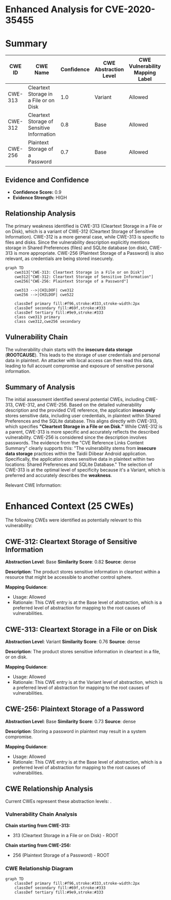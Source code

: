 # Enhanced Analysis for CVE-2020-35455

# Summary
| CWE ID | CWE Name | Confidence | CWE Abstraction Level | CWE Vulnerability Mapping Label | CWE-Vulnerability Mapping Notes |
|---|---|---|---|---|---|
| CWE-313 | Cleartext Storage in a File or on Disk | 1.0 | Variant | Allowed | Primary CWE |
| CWE-312 | Cleartext Storage of Sensitive Information | 0.8 | Base | Allowed | Secondary Candidate |
| CWE-256 | Plaintext Storage of a Password | 0.7 | Base | Allowed | Secondary Candidate |

## Evidence and Confidence

*   **Confidence Score:** 0.9
*   **Evidence Strength:** HIGH

## Relationship Analysis
The primary weakness identified is CWE-313 (Cleartext Storage in a File or on Disk), which is a variant of CWE-312 (Cleartext Storage of Sensitive Information). CWE-312 is a more general case, while CWE-313 is specific to files and disks. Since the vulnerability description explicitly mentions storage in Shared Preferences (files) and SQLite database (on disk), CWE-313 is more appropriate. CWE-256 (Plaintext Storage of a Password) is also relevant, as credentials are being stored insecurely.

```mermaid
graph TD
    cwe313["CWE-313: Cleartext Storage in a File or on Disk"]
    cwe312["CWE-312: Cleartext Storage of Sensitive Information"]
    cwe256["CWE-256: Plaintext Storage of a Password"]
    
    cwe313 -->|CHILDOF| cwe312
    cwe256 -->|CHILDOF| cwe522
    
    classDef primary fill:#f96,stroke:#333,stroke-width:2px
    classDef secondary fill:#69f,stroke:#333
    classDef tertiary fill:#9e9,stroke:#333
    class cwe313 primary
    class cwe312,cwe256 secondary
```

## Vulnerability Chain
The vulnerability chain starts with the **insecure data storage** (**ROOTCAUSE**). This leads to the storage of user credentials and personal data in plaintext. An attacker with local access can then read this data, leading to full account compromise and exposure of sensitive personal information.

## Summary of Analysis
The initial assessment identified several potential CWEs, including CWE-313, CWE-312, and CWE-256. Based on the detailed vulnerability description and the provided CVE reference, the application **insecurely** stores sensitive data, including user credentials, in plaintext within Shared Preferences and the SQLite database. This aligns directly with CWE-313, which specifies **"Cleartext Storage in a File or on Disk."** While CWE-312 is a parent, CWE-313 is more specific and accurately reflects the described vulnerability. CWE-256 is considered since the description involves passwords.
The evidence from the "CVE Reference Links Content Summary" clearly supports this: "The vulnerability stems from **insecure data storage** practices within the Taidii Diibear Android application. Specifically, the application stores sensitive data in plaintext within two locations: Shared Preferences and SQLite Database."
The selection of CWE-313 is at the optimal level of specificity because it's a Variant, which is preferred and accurately describes the **weakness**.

Relevant CWE Information:

# Enhanced Context (25 CWEs)
The following CWEs were identified as potentially relevant to this vulnerability:

## CWE-312: Cleartext Storage of Sensitive Information
**Abstraction Level**: Base
**Similarity Score**: 0.82
**Source**: dense

**Description**:
The product stores sensitive information in cleartext within a resource that might be accessible to another control sphere.

**Mapping Guidance**:
- Usage: Allowed
- Rationale: This CWE entry is at the Base level of abstraction, which is a preferred level of abstraction for mapping to the root causes of vulnerabilities.

## CWE-313: Cleartext Storage in a File or on Disk
**Abstraction Level**: Variant
**Similarity Score**: 0.76
**Source**: dense

**Description**:
The product stores sensitive information in cleartext in a file, or on disk.

**Mapping Guidance**:
- Usage: Allowed
- Rationale: This CWE entry is at the Variant level of abstraction, which is a preferred level of abstraction for mapping to the root causes of vulnerabilities.

## CWE-256: Plaintext Storage of a Password
**Abstraction Level**: Base
**Similarity Score**: 0.73
**Source**: dense

**Description**:
Storing a password in plaintext may result in a system compromise.

**Mapping Guidance**:
- Usage: Allowed
- Rationale: This CWE entry is at the Base level of abstraction, which is a preferred level of abstraction for mapping to the root causes of vulnerabilities.


## CWE Relationship Analysis

Current CWEs represent these abstraction levels: .


### Vulnerability Chain Analysis

**Chain starting from CWE-313:**
- 313 (Cleartext Storage in a File or on Disk) - ROOT


**Chain starting from CWE-256:**
- 256 (Plaintext Storage of a Password) - ROOT



### CWE Relationship Diagram

```mermaid
graph TD
    classDef primary fill:#f96,stroke:#333,stroke-width:2px
    classDef secondary fill:#69f,stroke:#333
    classDef tertiary fill:#9e9,stroke:#333
```